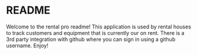 # README

Welcome to the rental pro readme! This application is used by rental houses to track customers and equipment that is currently our on rent. There is a 3rd party integration with github where you can sign in using a github username. Enjoy!